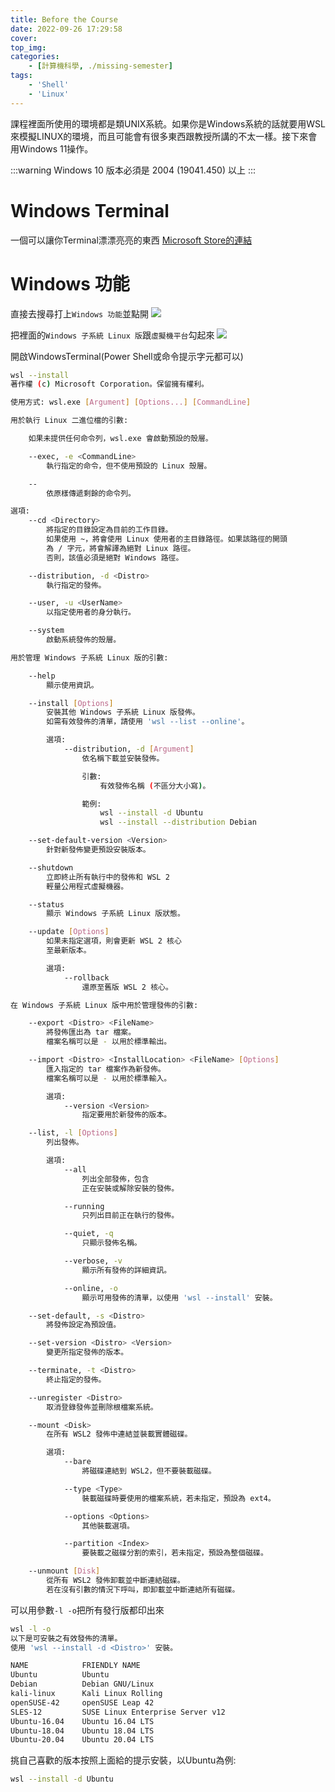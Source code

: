 ```yaml
---
title: Before the Course
date: 2022-09-26 17:29:58
cover:
top_img:
categories: 
    - [計算機科學, ./missing-semester]
tags:
    - 'Shell'
    - 'Linux'
---
```

課程裡面所使用的環境都是類UNIX系統。如果你是Windows系統的話就要用WSL來模擬LINUX的環境，而且可能會有很多東西跟教授所講的不太一樣。接下來會用Windows 11操作。

:::warning
Windows 10 版本必須是 2004 (19041.450) 以上
:::
# Windows Terminal
一個可以讓你Terminal漂漂亮亮的東西
[Microsoft Store的連結](https://apps.microsoft.com/store/detail/windows-terminal/9N0DX20HK701?hl=zh-tw&gl=tw)

# Windows 功能
直接去搜尋打上`Windows 功能`並點開
![](https://i.imgur.com/06yRB0p.png)

把裡面的`Windows 子系統 Linux 版`跟`虛擬機平台`勾起來
![](https://i.imgur.com/wvDuRaG.png)

開啟WindowsTerminal(Power Shell或命令提示字元都可以)
```bash Windows Terminal command:("[root@localhost] $":1)
wsl --install
著作權 (c) Microsoft Corporation。保留擁有權利。

使用方式: wsl.exe [Argument] [Options...] [CommandLine]

用於執行 Linux 二進位檔的引數:

    如果未提供任何命令列，wsl.exe 會啟動預設的殼層。

    --exec, -e <CommandLine>
        執行指定的命令，但不使用預設的 Linux 殼層。

    --
        依原樣傳遞剩餘的命令列。

選項:
    --cd <Directory>
        將指定的目錄設定為目前的工作目錄。
        如果使用 ~，將會使用 Linux 使用者的主目錄路徑。如果該路徑的開頭
        為 / 字元，將會解譯為絕對 Linux 路徑。
        否則，該值必須是絕對 Windows 路徑。

    --distribution, -d <Distro>
        執行指定的發佈。

    --user, -u <UserName>
        以指定使用者的身分執行。

    --system
        啟動系統發佈的殼層。

用於管理 Windows 子系統 Linux 版的引數:

    --help
        顯示使用資訊。

    --install [Options]
        安裝其他 Windows 子系統 Linux 版發佈。
        如需有效發佈的清單，請使用 'wsl --list --online'。

        選項:
            --distribution, -d [Argument]
                依名稱下載並安裝發佈。

                引數:
                    有效發佈名稱 (不區分大小寫)。

                範例:
                    wsl --install -d Ubuntu
                    wsl --install --distribution Debian

    --set-default-version <Version>
        針對新發佈變更預設安裝版本。

    --shutdown
        立即終止所有執行中的發佈和 WSL 2
        輕量公用程式虛擬機器。

    --status
        顯示 Windows 子系統 Linux 版狀態。

    --update [Options]
        如果未指定選項，則會更新 WSL 2 核心
        至最新版本。

        選項:
            --rollback
                還原至舊版 WSL 2 核心。

在 Windows 子系統 Linux 版中用於管理發佈的引數:

    --export <Distro> <FileName>
        將發佈匯出為 tar 檔案。
        檔案名稱可以是 - 以用於標準輸出。

    --import <Distro> <InstallLocation> <FileName> [Options]
        匯入指定的 tar 檔案作為新發佈。
        檔案名稱可以是 - 以用於標準輸入。

        選項:
            --version <Version>
                指定要用於新發佈的版本。

    --list, -l [Options]
        列出發佈。

        選項:
            --all
                列出全部發佈，包含
                正在安裝或解除安裝的發佈。

            --running
                只列出目前正在執行的發佈。

            --quiet, -q
                只顯示發佈名稱。

            --verbose, -v
                顯示所有發佈的詳細資訊。

            --online, -o
                顯示可用發佈的清單，以使用 'wsl --install' 安裝。

    --set-default, -s <Distro>
        將發佈設定為預設值。

    --set-version <Distro> <Version>
        變更所指定發佈的版本。

    --terminate, -t <Distro>
        終止指定的發佈。

    --unregister <Distro>
        取消登錄發佈並刪除根檔案系統。

    --mount <Disk>
        在所有 WSL2 發佈中連結並裝載實體磁碟。

        選項:
            --bare
                將磁碟連結到 WSL2，但不要裝載磁碟。

            --type <Type>
                裝載磁碟時要使用的檔案系統，若未指定，預設為 ext4。

            --options <Options>
                其他裝載選項。

            --partition <Index>
                要裝載之磁碟分割的索引，若未指定，預設為整個磁碟。

    --unmount [Disk]
        從所有 WSL2 發佈卸載並中斷連結磁碟。
        若在沒有引數的情況下呼叫，即卸載並中斷連結所有磁碟。
```
可以用參數`-l -o`把所有發行版都印出來
```bash Windows Terminal command:("[root@localhost] $":1)
wsl -l -o
以下是可安裝之有效發佈的清單。
使用 'wsl --install -d <Distro>' 安裝。

NAME            FRIENDLY NAME
Ubuntu          Ubuntu
Debian          Debian GNU/Linux
kali-linux      Kali Linux Rolling
openSUSE-42     openSUSE Leap 42
SLES-12         SUSE Linux Enterprise Server v12
Ubuntu-16.04    Ubuntu 16.04 LTS
Ubuntu-18.04    Ubuntu 18.04 LTS
Ubuntu-20.04    Ubuntu 20.04 LTS
```
挑自己喜歡的版本按照上面給的提示安裝，以Ubuntu為例:
```bash Windows Terminal command:("[root@localhost] $":1)
wsl --install -d Ubuntu
```
